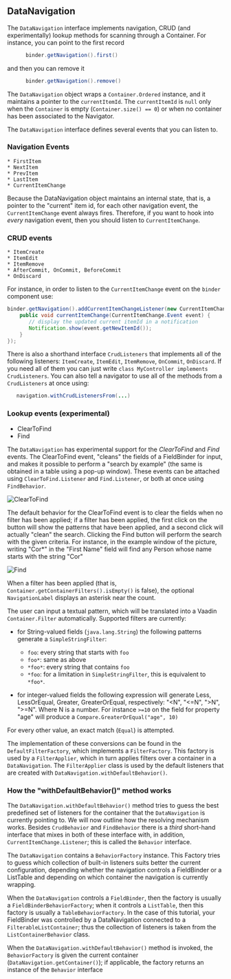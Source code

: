 ## DataNavigation


The `DataNavigation` interface implements navigation, CRUD (and experimentally) lookup methods for scanning through a Container. For instance, you can point to the first record

```java
      binder.getNavigation().first()
```

and then you can remove it

```java
      binder.getNavigation().remove()
```

The `DataNavigation` object wraps a `Container.Ordered` instance, and it maintains a pointer to the `currentItemId`. The `currentItemId` is `null` only when the `Container` is empty (`Container.size() == 0`) or when no container has been associated to the Navigator.


The `DataNavigation` interface defines several events that you can listen to.


### Navigation Events
	* FirstItem
	* NextItem
	* PrevItem
	* LastItem
	* CurrentItemChange
	

Because the DataNavigation object maintains an internal state, that is, a pointer to the "current" item id, for each other navigation event,  the `CurrentItemChange` event always fires. Therefore, if you want to hook into *every* navigation event, then you should listen to `CurrentItemChange`.

### CRUD events
	* ItemCreate
	* ItemEdit
	* ItemRemove
	* AfterCommit, OnCommit, BeforeCommit
	* OnDiscard
	
 	

For instance, in order to listen to the `CurrentItemChange` event on the `binder` component use:

```java
binder.getNavigation().addCurrentItemChangeListener(new CurrentItemChange.Listener(){
    public void currentItemChange(CurrentItemChange.Event event) {
       // display the updated current itemId in a notification
       Notification.show(event.getNewItemId());
    }
});
```

There is also a shorthand interface `CrudListeners` that implements all of the following listeners: `ItemCreate`, `ItemEdit`, `ItemRemove`, `OnCommit`, `OnDiscard`. If you need all of them you can just write `class MyController implements CrudListeners`. You can also tell a navigator to use all of the methods from a `CrudListeners` at once using:

```java
   navigation.withCrudListenersFrom(...)
```



### Lookup events (experimental)

   * ClearToFind
   * Find
   
The `DataNavigation` has experimental support for the *ClearToFind* and *Find* events. The ClearToFind event, "cleans" the fields of a FieldBinder for input, and makes it possible to perform a "search by example" (the same is obtained in a table using a pop-up window). These events can be attached using `ClearToFind.Listener` and `Find.Listener`, or both at once using `FindBehavior`.


![ClearToFind](http://i.imgur.com/AfrRFlT.png)

The default behavior for the ClearToFind event is to clear the fields when no filter has been applied; if a filter has been applied, the first click on the button will show the patterns that have been applied, and a second click will actually "clean" the search. Clicking the Find button will perform the search with the given criteria. For instance, in the example window of the picture, writing "Cor*" in the "First Name" field will find any Person whose name starts with the string "Cor"  

![Find](http://i.imgur.com/1ls24gW.png) 

When a filter has been applied (that is, `Container.getContainerFilters().isEmpty()` is false), the optional `NavigationLabel` displays an asterisk near the count.

The user can input a textual pattern, which will be translated into a Vaadin `Container.Filter` automatically. Supported filters are currently:

- for String-valued fields (`java.lang.String`) the following patterns generate a `SimpleStringFilter`:
  - `foo`: every string that starts with `foo`
  - `foo*`: same as above
  - `*foo*`: every string that contains `foo`
  - `*foo`: for a limitation in `SimpleStringFilter`, this is equivalent to `*foo*`.

- for integer-valued fields the following expression will generate Less, LessOrEqual, Greater, GreaterOrEqual, respectively: "<N", "<=N", ">N", ">=N". Where N is a number. For instance `>=10` on the field for property "age" will produce a `Compare.GreaterOrEqual("age", 10)`
 
 
For every other value, an exact match (`Equal`) is attempted.

The implementation of these conversions can be found in the `DefaultFilterFactory`, which implements a `FilterFactory`. This factory is used by a `FilterApplier`, which in turn applies filters over a container in a `DataNavigation`. The `FilterApplier` class is used by the default listeners that are created with `DataNavigation.withDefaultBehavior()`.


### How the "withDefaultBehavior()" method works


The `DataNavigation.withDefaultBehavior()` method tries to guess the best predefined set of listeners for the container that the `DataNavigation` is currently pointing to.
We will now outline how the resolving mechanism works. Besides `CrudBehavior` and `FindBehavior` there is a *third* short-hand interface that mixes in both of these interface with, in addition, `CurrentItemChange.Listener`; this is called the `Behavior` interface.

The `DataNavigation` contains a `BehaviorFactory` instance. This Factory tries to guess which collection of built-in listeners suits better the current configuration, depending whether the navigation controls a FieldBinder or a ListTable and depending on which container the navigation is currently wrapping.

When the `DataNavigation` controls a `FieldBinder`, then the factory is usually a `FieldBinderBehaviorFactory`; when it controls a `ListTable`, then this factory is usually a `TableBehaviorFactory`. In the case of this tutorial, your FieldBinder was controlled by a DataNavigation connected to a `FilterableListContainer`; thus the collection of listeners is taken from the `ListContainerBehavior` class. 

When the `DataNavigation.withDefaultBehavior()` method is invoked, the `BehaviorFactory` is given the current container (`DataNavigation.getContainer()`); if applicable, the factory returns an instance of the `Behavior` interface